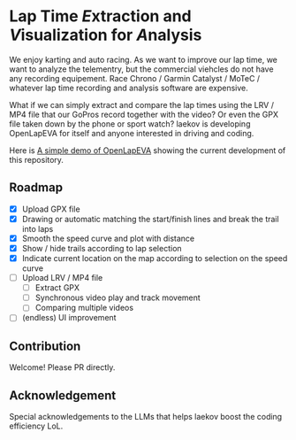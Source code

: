 Lap Time *E*xtraction and *V*isualization for *A*nalysis
===

We enjoy karting and auto racing.
As we want to improve our lap time, we want to analyze the telementry, but the commercial viehcles do not have any recording equipement.
Race Chrono / Garmin Catalyst / MoTeC / whatever lap time recording and analysis software are expensive.

What if we can simply extract and compare the lap times using the LRV / MP4 file that our GoPros record together with the video?
Or even the GPX file taken down by the phone or sport watch?
laekov is developing OpenLapEVA for itself and anyone interested in driving and coding.

Here is [A simple demo of OpenLapEVA](https://laekov.com.cn/l/aper/) showing the current development of this repository.

## Roadmap

* [x] Upload GPX file
* [x] Drawing or automatic matching the start/finish lines and break the trail into laps
* [x] Smooth the speed curve and plot with distance
* [x] Show / hide trails according to lap selection
* [x] Indicate current location on the map according to selection on the speed curve
* [ ] Upload LRV / MP4 file
  * [ ] Extract GPX
  * [ ] Synchronous video play and track movement
  * [ ] Comparing multiple videos
* [ ]  (endless) UI improvement

## Contribution

Welcome! Please PR directly.

## Acknowledgement

Special acknowledgements to the LLMs that helps laekov boost the coding efficiency LoL.
